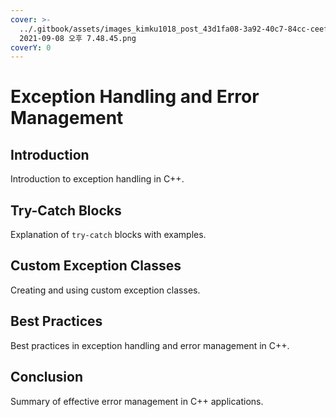 ```yaml
---
cover: >-
  ../.gitbook/assets/images_kimku1018_post_43d1fa08-3a92-40c7-84cc-ceefbe3be879_스크린샷
  2021-09-08 오후 7.48.45.png
coverY: 0
---
```


# Exception Handling and Error Management

## Introduction

Introduction to exception handling in C++.

## Try-Catch Blocks

Explanation of `try-catch` blocks with examples.

## Custom Exception Classes

Creating and using custom exception classes.

## Best Practices

Best practices in exception handling and error management in C++.

## Conclusion

Summary of effective error management in C++ applications.
